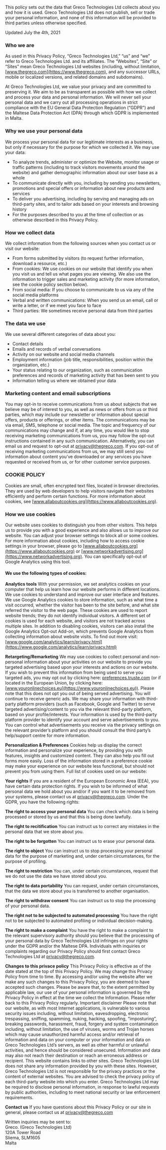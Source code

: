 This policy sets out the data that Greco Technologies Ltd collects about you and how it is used. Greco Technologies Ltd does not publish, sell or trade your personal information, and none of this information will be provided to third parties unless otherwise specified.

Updated July the 4th, 2021

### Who we are

As used in this Privacy Policy, “Greco Technologies Ltd,” “us” and “we” refer to Greco Technologies Ltd. and its affiliates. The “Websites”, “Site” or “Sites” mean Greco Technologies Ltd websites (including, without limitation, [www.thegreco.com](https://www.thegreco.com), and any successor URLs, mobile or localized versions, and related domains and subdomains).

At Greco Technologies Ltd, we value your privacy and are committed to preserving it. We aim to be as transparent as possible with how we collect and process your data and personal information. We will never sell your personal data and we carry out all processing operations in strict compliance with the EU General Data Protection Regulation (“GDPR”) and the Maltese Data Protection Act (DPA) through which GDPR is implemented in Malta.

### Why we use your personal data

We process your personal data for our legitimate interests as a business, but only if necessary for the purpose for which we collected it. We may use your data:

*   To analyze trends, administer or optimize the Website, monitor usage or traffic patterns (including to track visitors movements around the website) and gather demographic information about our user base as a whole
*   To communicate directly with you, including by sending you newsletters, promotions and special offers or information about new products and services
*   To deliver you advertising, including by serving and managing ads on third-party sites, and to tailor ads based on your interests and browsing history
*   For the purposes described to you at the time of collection or as otherwise described in this Privacy Policy.

### How we collect data

We collect information from the following sources when you contact us or visit our website:

*   From forms submitted by visitors (to request further information, download a resource, etc.)
*   From cookies: We use cookies on our website that identify you when you visit us and tell us what pages you are viewing. We also use the information to trigger sales and marketing activity (for more information, see the cookie policy section below).
*   From social media: If you choose to communicate to us via any of the social media platforms
*   Verbal and written communications: When you send us an email, call or write a letter, or if we meet you face to face
*   Third parties: We sometimes receive personal data from third parties

### The data we use

We use several different categories of data about you:

*   Contact details
*   Emails and records of verbal conversations
*   Activity on our website and social media channels
*   Employment information (job title, responsibilities, position within the organization, etc.)
*   Your status relating to our organization, such as communication preferences and records of marketing activity that has been sent to you
*   Information telling us where we obtained your data

### Marketing content and email subscriptions

You may opt-in to receive communications from us about subjects that we believe may be of interest to you, as well as news or offers from us or third parties, which may include our newsletter or information about special offers, products or offerings, or other items. The communications may be via email, SMS, telephone or social media. The topic and frequency of our communications may change and if, at any time, you would like to stop receiving marketing communications from us, you may follow the opt-out instructions contained in any such communication. Alternatively, you can email us and request to opt-out at privacy@thegreco.com. If you opt-out of receiving marketing communications from us, we may still send you information about content you’ve downloaded or any services you have requested or received from us, or for other customer service purposes.

### COOKIE POLICY

Cookies are small, often encrypted text files, located in browser directories. They are used by web developers to help visitors navigate their websites efficiently and perform certain functions. For more information about cookies, see [www.allaboutcookies.org](https://www.allaboutcookies.org).

### How we use cookies

Our website uses cookies to distinguish you from other visitors. This helps us to provide you with a good experience and also allows us to improve our website. You can adjust your browser settings to block all or some cookies. For more information about cookies, including how to access cookie settings in your browser, please go to [www.allaboutcookies.org](https://www.allaboutcookies.org) or [www.networkadvertising.org](https://www.networkadvertising.org). You can specifically opt-out of Google Analytics using this tool.

#### We use the following types of cookies:

**Analytics tools** With your permission, we set analytics cookies on your computer that help us learn how our website performs in different locations. We use cookies to understand and improve our user interface and features. We use Google Analytics cookies to store information, such as what time a visit occurred, whether the visitor has been to the site before, and what site referred the visitor to the web page. These cookies are used to report website trends; they do not identify individual visitors. A different set of cookies is used for each website, and visitors are not tracked across multiple sites. In addition to disabling cookies, visitors can also install the Google Analytics Opt-out Add-on, which prevents Google Analytics from collecting information about website visits. To find out more visit: [www.google.com/analytics/learn/privacy.html](https://www.google.com/analytics/learn/privacy.html)

**Retargeting/Remarketing** We may use cookies to collect personal and non-personal information about your activities on our website to provide you targeted advertising based upon your interests and actions on our website. If you wish to prevent this information from being used to serve you targeted ads, you may opt out by clicking here: [preferences.truste.com](https://preferences.truste.com) (or if located in the European Union, by clicking here: [www.youronlinechoices.eu](https://www.youronlinechoices.eu)). Please note that this does not opt you out of being served advertising. You will continue to receive generic ads. We may share your information with third-party platform providers (such as Facebook, Google and Twitter) to serve targeted advertising/content to you via the relevant third-party platform, based on your profile/interests. Your information is used by the third-party platform provider to identify your account and serve advertisements to you. You can control what advertisements you receive via the privacy settings on the relevant provider’s platform and you should consult the third party’s help/support centre for more information.

**Personalization & Preferences** Cookies help us display the correct information and personalize your experience, by providing you with features, insights and customized content. They can also help you fill out forms more easily. Loss of the information stored in a preference cookie may make your experience on our website less functional, but should not prevent you from using them. Full list of cookies used on our website:

**Your rights** If you are a resident of the European Economic Area (EEA), you have certain data protection rights. If you wish to be informed of what personal data we hold about you and/or if you want it to be removed from your systems, please contact us at [privacy@thegreco.com](mailto:privacy@thegreco.com). Under the GDPR, you have the following rights:

**The right to access your personal data** You can check which data is being processed or stored by us and that this is being done lawfully.

**The right to recitification** You can instruct us to correct any mistakes in the personal data that we store about you.

**The right to be forgotten** You can instruct us to erase your personal data.

**The right to object** You can instruct us to stop processing your personal data for the purpose of marketing and, under certain circumstances, for the purpose of profiling.

**The right to restriction** You can, under certain circumstances, request that we do not use the data we have stored about you.

**The right to data portability** You can request, under certain circumstances, that the data we store about you is transferred to another organisation.

**The right to withdraw consent** You can instruct us to stop the processing of your personal data.

**The right not to be subjected to automated processing** You have the right not to be subjected to automated profiling or individual decision-making.

**The right to make a complaint** You have the right to make a complaint to the relevant supervisory authority should you believe that the processing of your personal data by Greco Technologies Ltd infringes on your rights under the GDPR and/or the Maltese DPA. Individuals with inquiries or complaints regarding our Privacy Policy should first contact Greco Technologies Ltd at privacy@thegreco.com.

**Changes to this privace policy** This Privacy Policy is effective as of the date stated at the top of this Privacy Policy. We may change this Privacy Policy from time to time. By accessing and/or using the website after we make any such changes to this Privacy Policy, you are deemed to have accepted such changes. Please be aware that, to the extent permitted by applicable law, our use of your personal information is governed by the Privacy Policy in effect at the time we collect the Information. Please refer back to this Privacy Policy regularly. Important disclaimer Please note that our website, as with most Internet applications, is vulnerable to various security issues including, without limitation, eavesdropping, electronic trespassing, sniffing, spamming, nuking, hacking, spoofing, “imposturing”, breaking passwords, harassment, fraud, forgery and system contamination including, without limitation, the use of viruses, worms and Trojan horses which may cause unauthorized harmful access and/or retrieval of information and data on your computer or your information and data on Greco Technologies Ltd’s servers, as well as other harmful or unlawful activities, and hence should be considered unsecured. Information and data may also not reach their destination or reach an erroneous address or recipient. This website contains links to other sites. Greco Technologies Ltd does not share any information provided by you with these sites. However, Greco Technologies Ltd is not responsible for the privacy practices or the content of external websites. You are advised to check the privacy policy of each third-party website into which you enter. Greco Technologies Ltd may be required to disclose personal information, in response to lawful requests by public authorities, including to meet national security or law enforcement requirements.

**Contact us** If you have questions about this Privacy Policy or our site in general, please contact us at [privacy@thegreco.com](mailto:privacy@thegreco.com)

Written inquiries may be sent to:  
Greco. (Greco Technologies Ltd)  
120A Tower Road  
Sliema, SLM1605  
Malta